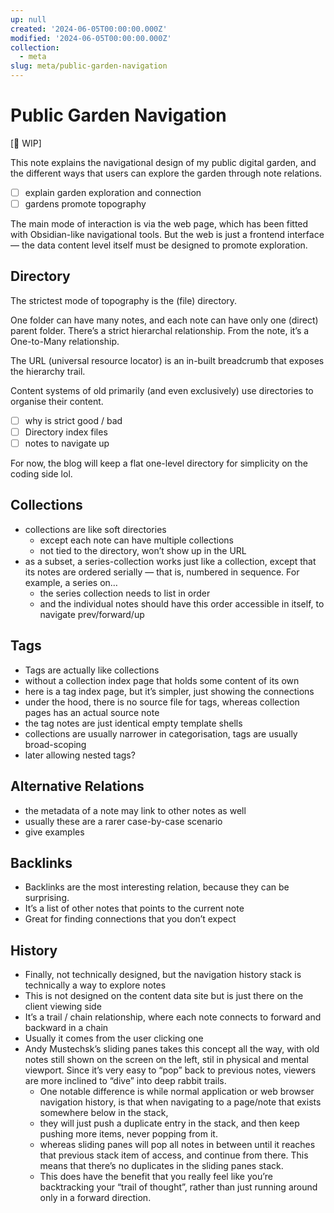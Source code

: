 ```yaml
---
up: null
created: '2024-06-05T00:00:00.000Z'
modified: '2024-06-05T00:00:00.000Z'
collection:
  - meta
slug: meta/public-garden-navigation
---
```

# Public Garden Navigation

[🚧 WIP]

This note explains the navigational design of my public digital garden, and the different ways that users can explore the garden through note relations.

- [ ] explain garden exploration and connection
- [ ] gardens promote topography

The main mode of interaction is via the web page, which has been fitted with Obsidian-like navigational tools. But the web is just a frontend interface — the data content level itself must be designed to promote exploration.

## Directory

The strictest mode of topography is the (file) directory.

One folder can have many notes, and each note can have only one (direct) parent folder. There’s a strict hierarchal relationship. From the note, it’s a One-to-Many relationship.

The URL (universal resource locator) is an in-built breadcrumb that exposes the hierarchy trail.

Content systems of old primarily (and even exclusively) use directories to organise their content.

- [ ] why is strict good / bad
- [ ] Directory index files
- [ ] notes to navigate up

For now, the blog will keep a flat one-level directory for simplicity on the coding side lol.

## Collections

- collections are like soft directories
	- except each note can have multiple collections
	- not tied to the directory, won’t show up in the URL
- as a subset, a series-collection works just like a collection, except that its notes are ordered serially — that is, numbered in sequence. For example, a series on…
	- the series collection needs to list in order
	- and the individual notes should have this order accessible in itself, to navigate prev/forward/up

## Tags

- Tags are actually like collections
- without a collection index page that holds some content of its own
- here is a tag index page, but it’s simpler, just showing the connections
- under the hood, there is no source file for tags, whereas collection pages has an actual source note
-  the tag notes are just identical empty template shells
- collections are usually narrower in categorisation, tags are usually broad-scoping
- later allowing nested tags?

## Alternative Relations

- the metadata of a note may link to other notes as well
- usually these are a rarer case-by-case scenario
- give examples

## Backlinks

- Backlinks are the most interesting relation, because they can be surprising.
- It’s a list of other notes that points to the current note
- Great for finding connections that you don’t expect

## History

- Finally, not technically designed, but the navigation history stack is technically a way to explore notes
- This is not designed on the content data site but is just there on the client viewing side
- It’s a trail / chain relationship, where each note connects to forward and backward in a chain
- Usually it comes from the user clicking one
- Andy Mustechsk’s sliding panes takes this concept all the way, with old notes still shown on the screen on the left, stil in physical and mental viewport. Since it’s very easy to “pop” back to previous notes, viewers are more inclined to “dive” into deep rabbit trails.
	- One notable difference is while normal application or web browser navigation history, is that when navigating to a page/note that exists somewhere below in the stack,
	- they will just push a duplicate entry in the stack, and then keep pushing more items, never popping from it.
	- whereas sliding panes will pop all notes in between until it reaches that previous stack item of access, and continue from there. This means that there’s no duplicates in the sliding panes stack.
	- This does have the benefit that you really feel like you’re backtracking your “trail of thought”, rather than just running around only in a forward direction.
